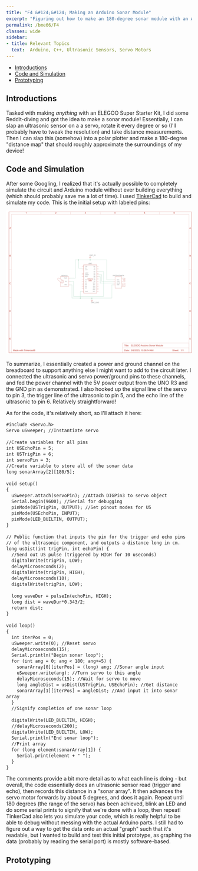 ```yaml
---
title: "F4 &#124;&#124; Making an Arduino Sonar Module"
excerpt: "Figuring out how to make an 180-degree sonar module with an Arduino Kit"
permalink: /bme66/F4
classes: wide
sidebar:
- title: Relevant Topics
  text:  Arduino, C++, Ultrasonic Sensors, Servo Motors
---
```

- [Introductions](#introductions)
- [Code and Simulation](#code-and-simulation)
- [Prototyping](#prototyping)

## Introductions

Tasked with making _anything_ with an ELEGOO Super Starter Kit, I did some Reddit-diving and got the idea to make a sonar module! Essentially, I can slap an ultrasonic sensor on a a servo, rotate it every degree or so (I'll probably have to tweak the resolution) and take distance measurements. Then I can slap this (somehow) into a polar plotter and make a 180-degree "distance map" that should roughly approximate the surroundings of my device!

## Code and Simulation

After some Googling, I realized that it's actually possible to completely simulate the circuit and Arduino module without ever building everything (which should probably save me a lot of time). I used [TinkerCad](https://www.tinkercad.com/dashboard) to build and simulate my code. This is the initial setup with labeled pins:

![Initial schematic of pinouts and connections](/assets/images/F4/CircuitSchematic.png)

To summarize, I essentially created a power and ground channel on the breadboard to support anything else I might want to add to the circuit later. I connected the ultrasonic and servo power/ground pins to these channels, and fed the power channel with the 5V power output from the UNO R3 and the GND pin as demonstrated. I also hooked up the signal line of the servo to pin 3, the trigger line of the ultrasonic to pin 5, and the echo line of the ultrasonic to pin 6. Relatively straightforward!

As for the code, it's relatively short, so I'll attach it here:
```
#include <Servo.h>
Servo uSweeper; //Instantiate servo

//Create variables for all pins
int USEchoPin = 5;
int USTrigPin = 6;
int servoPin = 3;
//Create variable to store all of the sonar data
long sonarArray[2][180/5];

void setup()
{
  uSweeper.attach(servoPin); //Attach DIGPin3 to servo object
  Serial.begin(9600); //Serial for debugging
  pinMode(USTrigPin, OUTPUT); //Set pinout modes for US
  pinMode(USEchoPin, INPUT);
  pinMode(LED_BUILTIN, OUTPUT);
}

// Public function that inputs the pin for the trigger and echo pins
// of the ultrasonic component, and outputs a distance long in cm.
long usDist(int trigPin, int echoPin) {
  //Send out US pulse (triggered by HIGH for 10 useconds)
  digitalWrite(trigPin, LOW);
  delayMicroseconds(2);
  digitalWrite(trigPin, HIGH);
  delayMicroseconds(10);
  digitalWrite(trigPin, LOW);
  
  long waveDur = pulseIn(echoPin, HIGH);
  long dist = waveDur*0.343/2;
  return dist;
}

void loop()
{
  int iterPos = 0;
  uSweeper.write(0); //Reset servo
  delayMicroseconds(15);
  Serial.println("Begin sonar loop");
  for (int ang = 0; ang < 180; ang+=5) {
    sonarArray[0][iterPos] = (long) ang; //Sonar angle input
  	uSweeper.write(ang); //Turn servo to this angle
    delayMicroseconds(15); //Wait for servo to move
    long angleDist = usDist(USTrigPin, USEchoPin); //Get distance
    sonarArray[1][iterPos] = angleDist; //And input it into sonar array
  }
  //Signify completion of one sonar loop
  
  digitalWrite(LED_BUILTIN, HIGH);
  //delayMicroseconds(200);
  digitalWrite(LED_BUILTIN, LOW);
  Serial.println("End sonar loop");
  //Print array
  for (long element:sonarArray[1]) {
    Serial.print(element + " ");
  }
}  
  ```

The comments provide a bit more detail as to what each line is doing - but overall, the code essentially does an ultrasonic sensor read (trigger and echo), then records this distance in a "sonar array". It then advances the servo motor forwards by about 5 degrees, and does it again. Repeat until 180 degrees (the range of the servo) has been achieved, blink an LED and do some serial prints to signify that we're done with a loop, then repeat! TinkerCad also lets you simulate your code, which is really helpful to be able to debug without messing with the actual Arduino parts. I still had to figure out a way to get the data onto an actual "graph" such that it's readable, but I wanted to build and test this initial prototype, as graphing the data (probably by reading the serial port) is mostly software-based. 

## Prototyping

